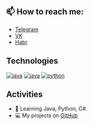 ## 📫 How to reach me:
- [Telegram](https://t.me/tw1nkle97)
- [VK](https://vk.com/tw1nkle97)
- [Habr](https://habr.com/ru/users/tw1nkle97/posts/)

## Technologies
[![java](https://img.shields.io/badge/%C2%A0-JAVA-yellow)](#)
[![java](https://img.shields.io/badge/-Java-ED8B00?style=for-the-badge&labelColor=black&logo=java&logoColor=1e9257)](#) [![python](https://img.shields.io/badge/-Python-346998?style=for-the-badge&labelColor=black&logo=python&logoColor=346998)](#)

## Activities
- 🔭 Learning Java, Python, C#.
- 💻 My projects on <a href="https://github.com/tw1nkle97">GitHub</a>
